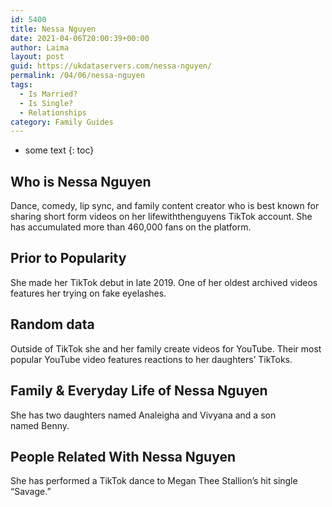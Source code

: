 ```yaml
---
id: 5400
title: Nessa Nguyen
date: 2021-04-06T20:00:39+00:00
author: Laima
layout: post
guid: https://ukdataservers.com/nessa-nguyen/
permalink: /04/06/nessa-nguyen
tags:
  - Is Married?
  - Is Single?
  - Relationships
category: Family Guides
---
```


* some text
{: toc}


## Who is Nessa Nguyen
                  
                  
                  
Dance, comedy, lip sync, and family content creator who is best known for sharing short form videos on her lifewiththenguyens TikTok account. She has accumulated more than 460,000 fans on the platform.
                  
              
            
              
            
                
                
                
## Prior to Popularity
                  
                  
                  
She made her TikTok debut in late 2019. One of her oldest archived videos features her trying on fake eyelashes.
                  
              
            
              
            
                
                
                
## Random data
                  
                  
                  
Outside of TikTok she and her family create videos for YouTube. Their most popular YouTube video features reactions to her daughters&#8217; TikToks. 
                  
              
            
              
            
                
                
                
## Family & Everyday Life of Nessa Nguyen
                  
                  
                  
She has two daughters named Analeigha and Vivyana and a son named Benny. 
                  
              
            
              
            
                
                
                
## People Related With Nessa Nguyen
                  
                  
                  
She has performed a TikTok dance to Megan Thee Stallion&#8217;s hit single &#8220;Savage.&#8221; 
                  
              
            
              
            
                
              
            
              
              
            
            
              
            
          
          
          